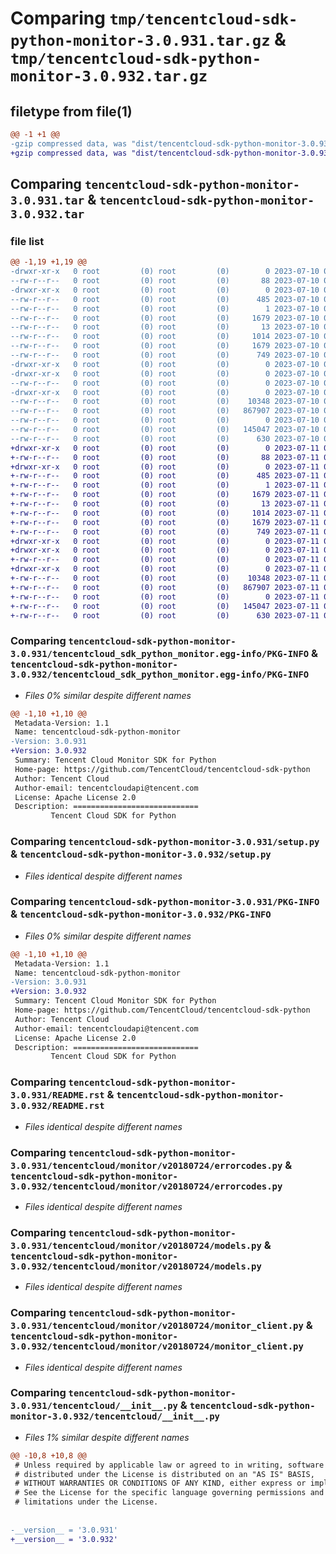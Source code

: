 # Comparing `tmp/tencentcloud-sdk-python-monitor-3.0.931.tar.gz` & `tmp/tencentcloud-sdk-python-monitor-3.0.932.tar.gz`

## filetype from file(1)

```diff
@@ -1 +1 @@
-gzip compressed data, was "dist/tencentcloud-sdk-python-monitor-3.0.931.tar", last modified: Mon Jul 10 00:44:27 2023, max compression
+gzip compressed data, was "dist/tencentcloud-sdk-python-monitor-3.0.932.tar", last modified: Tue Jul 11 00:52:44 2023, max compression
```

## Comparing `tencentcloud-sdk-python-monitor-3.0.931.tar` & `tencentcloud-sdk-python-monitor-3.0.932.tar`

### file list

```diff
@@ -1,19 +1,19 @@
-drwxr-xr-x   0 root         (0) root         (0)        0 2023-07-10 00:44:27.000000 tencentcloud-sdk-python-monitor-3.0.931/
--rw-r--r--   0 root         (0) root         (0)       88 2023-07-10 00:44:27.000000 tencentcloud-sdk-python-monitor-3.0.931/setup.cfg
-drwxr-xr-x   0 root         (0) root         (0)        0 2023-07-10 00:44:27.000000 tencentcloud-sdk-python-monitor-3.0.931/tencentcloud_sdk_python_monitor.egg-info/
--rw-r--r--   0 root         (0) root         (0)      485 2023-07-10 00:44:27.000000 tencentcloud-sdk-python-monitor-3.0.931/tencentcloud_sdk_python_monitor.egg-info/SOURCES.txt
--rw-r--r--   0 root         (0) root         (0)        1 2023-07-10 00:44:27.000000 tencentcloud-sdk-python-monitor-3.0.931/tencentcloud_sdk_python_monitor.egg-info/dependency_links.txt
--rw-r--r--   0 root         (0) root         (0)     1679 2023-07-10 00:44:27.000000 tencentcloud-sdk-python-monitor-3.0.931/tencentcloud_sdk_python_monitor.egg-info/PKG-INFO
--rw-r--r--   0 root         (0) root         (0)       13 2023-07-10 00:44:27.000000 tencentcloud-sdk-python-monitor-3.0.931/tencentcloud_sdk_python_monitor.egg-info/top_level.txt
--rw-r--r--   0 root         (0) root         (0)     1014 2023-07-10 00:44:27.000000 tencentcloud-sdk-python-monitor-3.0.931/setup.py
--rw-r--r--   0 root         (0) root         (0)     1679 2023-07-10 00:44:27.000000 tencentcloud-sdk-python-monitor-3.0.931/PKG-INFO
--rw-r--r--   0 root         (0) root         (0)      749 2023-07-10 00:44:27.000000 tencentcloud-sdk-python-monitor-3.0.931/README.rst
-drwxr-xr-x   0 root         (0) root         (0)        0 2023-07-10 00:44:27.000000 tencentcloud-sdk-python-monitor-3.0.931/tencentcloud/
-drwxr-xr-x   0 root         (0) root         (0)        0 2023-07-10 00:44:27.000000 tencentcloud-sdk-python-monitor-3.0.931/tencentcloud/monitor/
--rw-r--r--   0 root         (0) root         (0)        0 2023-07-10 00:44:27.000000 tencentcloud-sdk-python-monitor-3.0.931/tencentcloud/monitor/__init__.py
-drwxr-xr-x   0 root         (0) root         (0)        0 2023-07-10 00:44:27.000000 tencentcloud-sdk-python-monitor-3.0.931/tencentcloud/monitor/v20180724/
--rw-r--r--   0 root         (0) root         (0)    10348 2023-07-10 00:44:27.000000 tencentcloud-sdk-python-monitor-3.0.931/tencentcloud/monitor/v20180724/errorcodes.py
--rw-r--r--   0 root         (0) root         (0)   867907 2023-07-10 00:44:27.000000 tencentcloud-sdk-python-monitor-3.0.931/tencentcloud/monitor/v20180724/models.py
--rw-r--r--   0 root         (0) root         (0)        0 2023-07-10 00:44:27.000000 tencentcloud-sdk-python-monitor-3.0.931/tencentcloud/monitor/v20180724/__init__.py
--rw-r--r--   0 root         (0) root         (0)   145047 2023-07-10 00:44:27.000000 tencentcloud-sdk-python-monitor-3.0.931/tencentcloud/monitor/v20180724/monitor_client.py
--rw-r--r--   0 root         (0) root         (0)      630 2023-07-10 00:44:27.000000 tencentcloud-sdk-python-monitor-3.0.931/tencentcloud/__init__.py
+drwxr-xr-x   0 root         (0) root         (0)        0 2023-07-11 00:52:44.000000 tencentcloud-sdk-python-monitor-3.0.932/
+-rw-r--r--   0 root         (0) root         (0)       88 2023-07-11 00:52:44.000000 tencentcloud-sdk-python-monitor-3.0.932/setup.cfg
+drwxr-xr-x   0 root         (0) root         (0)        0 2023-07-11 00:52:44.000000 tencentcloud-sdk-python-monitor-3.0.932/tencentcloud_sdk_python_monitor.egg-info/
+-rw-r--r--   0 root         (0) root         (0)      485 2023-07-11 00:52:44.000000 tencentcloud-sdk-python-monitor-3.0.932/tencentcloud_sdk_python_monitor.egg-info/SOURCES.txt
+-rw-r--r--   0 root         (0) root         (0)        1 2023-07-11 00:52:44.000000 tencentcloud-sdk-python-monitor-3.0.932/tencentcloud_sdk_python_monitor.egg-info/dependency_links.txt
+-rw-r--r--   0 root         (0) root         (0)     1679 2023-07-11 00:52:44.000000 tencentcloud-sdk-python-monitor-3.0.932/tencentcloud_sdk_python_monitor.egg-info/PKG-INFO
+-rw-r--r--   0 root         (0) root         (0)       13 2023-07-11 00:52:44.000000 tencentcloud-sdk-python-monitor-3.0.932/tencentcloud_sdk_python_monitor.egg-info/top_level.txt
+-rw-r--r--   0 root         (0) root         (0)     1014 2023-07-11 00:52:44.000000 tencentcloud-sdk-python-monitor-3.0.932/setup.py
+-rw-r--r--   0 root         (0) root         (0)     1679 2023-07-11 00:52:44.000000 tencentcloud-sdk-python-monitor-3.0.932/PKG-INFO
+-rw-r--r--   0 root         (0) root         (0)      749 2023-07-11 00:52:44.000000 tencentcloud-sdk-python-monitor-3.0.932/README.rst
+drwxr-xr-x   0 root         (0) root         (0)        0 2023-07-11 00:52:44.000000 tencentcloud-sdk-python-monitor-3.0.932/tencentcloud/
+drwxr-xr-x   0 root         (0) root         (0)        0 2023-07-11 00:52:44.000000 tencentcloud-sdk-python-monitor-3.0.932/tencentcloud/monitor/
+-rw-r--r--   0 root         (0) root         (0)        0 2023-07-11 00:52:44.000000 tencentcloud-sdk-python-monitor-3.0.932/tencentcloud/monitor/__init__.py
+drwxr-xr-x   0 root         (0) root         (0)        0 2023-07-11 00:52:44.000000 tencentcloud-sdk-python-monitor-3.0.932/tencentcloud/monitor/v20180724/
+-rw-r--r--   0 root         (0) root         (0)    10348 2023-07-11 00:52:44.000000 tencentcloud-sdk-python-monitor-3.0.932/tencentcloud/monitor/v20180724/errorcodes.py
+-rw-r--r--   0 root         (0) root         (0)   867907 2023-07-11 00:52:44.000000 tencentcloud-sdk-python-monitor-3.0.932/tencentcloud/monitor/v20180724/models.py
+-rw-r--r--   0 root         (0) root         (0)        0 2023-07-11 00:52:44.000000 tencentcloud-sdk-python-monitor-3.0.932/tencentcloud/monitor/v20180724/__init__.py
+-rw-r--r--   0 root         (0) root         (0)   145047 2023-07-11 00:52:44.000000 tencentcloud-sdk-python-monitor-3.0.932/tencentcloud/monitor/v20180724/monitor_client.py
+-rw-r--r--   0 root         (0) root         (0)      630 2023-07-11 00:52:44.000000 tencentcloud-sdk-python-monitor-3.0.932/tencentcloud/__init__.py
```

### Comparing `tencentcloud-sdk-python-monitor-3.0.931/tencentcloud_sdk_python_monitor.egg-info/PKG-INFO` & `tencentcloud-sdk-python-monitor-3.0.932/tencentcloud_sdk_python_monitor.egg-info/PKG-INFO`

 * *Files 0% similar despite different names*

```diff
@@ -1,10 +1,10 @@
 Metadata-Version: 1.1
 Name: tencentcloud-sdk-python-monitor
-Version: 3.0.931
+Version: 3.0.932
 Summary: Tencent Cloud Monitor SDK for Python
 Home-page: https://github.com/TencentCloud/tencentcloud-sdk-python
 Author: Tencent Cloud
 Author-email: tencentcloudapi@tencent.com
 License: Apache License 2.0
 Description: ============================
         Tencent Cloud SDK for Python
```

### Comparing `tencentcloud-sdk-python-monitor-3.0.931/setup.py` & `tencentcloud-sdk-python-monitor-3.0.932/setup.py`

 * *Files identical despite different names*

### Comparing `tencentcloud-sdk-python-monitor-3.0.931/PKG-INFO` & `tencentcloud-sdk-python-monitor-3.0.932/PKG-INFO`

 * *Files 0% similar despite different names*

```diff
@@ -1,10 +1,10 @@
 Metadata-Version: 1.1
 Name: tencentcloud-sdk-python-monitor
-Version: 3.0.931
+Version: 3.0.932
 Summary: Tencent Cloud Monitor SDK for Python
 Home-page: https://github.com/TencentCloud/tencentcloud-sdk-python
 Author: Tencent Cloud
 Author-email: tencentcloudapi@tencent.com
 License: Apache License 2.0
 Description: ============================
         Tencent Cloud SDK for Python
```

### Comparing `tencentcloud-sdk-python-monitor-3.0.931/README.rst` & `tencentcloud-sdk-python-monitor-3.0.932/README.rst`

 * *Files identical despite different names*

### Comparing `tencentcloud-sdk-python-monitor-3.0.931/tencentcloud/monitor/v20180724/errorcodes.py` & `tencentcloud-sdk-python-monitor-3.0.932/tencentcloud/monitor/v20180724/errorcodes.py`

 * *Files identical despite different names*

### Comparing `tencentcloud-sdk-python-monitor-3.0.931/tencentcloud/monitor/v20180724/models.py` & `tencentcloud-sdk-python-monitor-3.0.932/tencentcloud/monitor/v20180724/models.py`

 * *Files identical despite different names*

### Comparing `tencentcloud-sdk-python-monitor-3.0.931/tencentcloud/monitor/v20180724/monitor_client.py` & `tencentcloud-sdk-python-monitor-3.0.932/tencentcloud/monitor/v20180724/monitor_client.py`

 * *Files identical despite different names*

### Comparing `tencentcloud-sdk-python-monitor-3.0.931/tencentcloud/__init__.py` & `tencentcloud-sdk-python-monitor-3.0.932/tencentcloud/__init__.py`

 * *Files 1% similar despite different names*

```diff
@@ -10,8 +10,8 @@
 # Unless required by applicable law or agreed to in writing, software
 # distributed under the License is distributed on an "AS IS" BASIS,
 # WITHOUT WARRANTIES OR CONDITIONS OF ANY KIND, either express or implied.
 # See the License for the specific language governing permissions and
 # limitations under the License.
 
 
-__version__ = '3.0.931'
+__version__ = '3.0.932'
```

